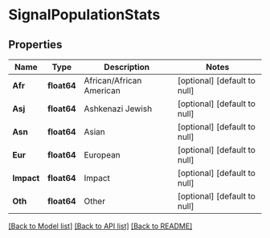 # SignalPopulationStats

## Properties
Name | Type | Description | Notes
------------ | ------------- | ------------- | -------------
**Afr** | **float64** | African/African American | [optional] [default to null]
**Asj** | **float64** | Ashkenazi Jewish | [optional] [default to null]
**Asn** | **float64** | Asian | [optional] [default to null]
**Eur** | **float64** | European | [optional] [default to null]
**Impact** | **float64** | Impact | [optional] [default to null]
**Oth** | **float64** | Other | [optional] [default to null]

[[Back to Model list]](../README.md#documentation-for-models) [[Back to API list]](../README.md#documentation-for-api-endpoints) [[Back to README]](../README.md)



